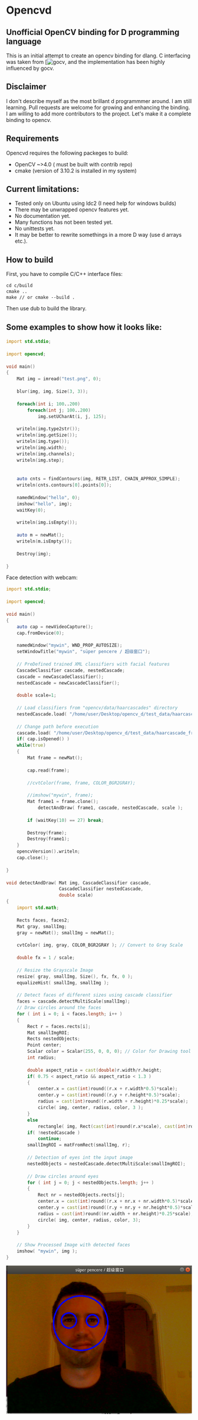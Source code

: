 # Opencvd

## Unofficial OpenCV binding for D programming language
This is an initial attempt to create an opencv binding for dlang. C interfacing
was taken from [![gocv](https://github.com/hybridgroup/gocv), and the implementation
has been highly influenced by gocv.

## Disclaimer
I don't describe myself as the most brillant d programmmer around. I am still learning.
Pull requests are welcome for growing and enhancing the binding. I am willing to add more
contributors to the project. Let's make it a complete binding to opencv.

## Requirements
Opencvd requires the following packeges to build:

* OpenCV ~>4.0 ( must be built with contrib repo)
* cmake (version of 3.10.2 is installed in my system)

## Current limitations:
- Tested only on Ubuntu using ldc2 (I need help for windows builds)
- There may be unwrapped opencv features yet.
- No documentation yet.
- Many functions has not been tested yet.
- No unittests yet.
- It may be better to rewrite somethings in a more D way (use d arrays etc.).

## How to build
First, you have to compile C/C++ interface files:
```
cd c/build
cmake ..
make // or cmake --build .
```
Then use dub to build the library.

## Some examples to show how it looks like:

```d
import std.stdio;

import opencvd;

void main()
{
	Mat img = imread("test.png", 0);

	blur(img, img, Size(3, 3));
	
	foreach(int i; 100..200)
		foreach(int j; 100..200)
			img.setUCharAt(i, j, 125);
	
	writeln(img.type2str());
	writeln(img.getSize());
	writeln(img.type());
	writeln(img.width);
	writeln(img.channels);
	writeln(img.step);


	auto cnts = findContours(img, RETR_LIST, CHAIN_APPROX_SIMPLE);
	writeln(cnts.contours[0].points[0]);

	namedWindow("hello", 0);
	imshow("hello", img);
    waitKey(0);

	writeln(img.isEmpty());

	auto m = newMat();
	writeln(m.isEmpty());
    
	Destroy(img);
	
}

```

Face detection with webcam:
```d
import std.stdio;

import opencvd;

void main()
{
    auto cap = newVideoCapture();
    cap.fromDevice(0);

    namedWindow("mywin", WND_PROP_AUTOSIZE);
    setWindowTitle("mywin", "süper pencere / 超级窗口");
    
    // PreDefined trained XML classifiers with facial features 
    CascadeClassifier cascade, nestedCascade;
    cascade = newCascadeClassifier();
    nestedCascade = newCascadeClassifier();
    
    double scale=1; 
  
    // Load classifiers from "opencv/data/haarcascades" directory  
    nestedCascade.load( "/home/user/Desktop/opencv_d/test_data/haarcascade_eye_tree_eyeglasses.xml" ) ;
    
    // Change path before execution  
    cascade.load( "/home/user/Desktop/opencv_d/test_data/haarcascade_frontalcatface.xml" ) ; 
    if( cap.isOpened() )
    while(true)
    {
        Mat frame = newMat();

        cap.read(frame);
        
        //cvtColor(frame, frame, COLOR_BGR2GRAY);
        
        //imshow("mywin", frame);
        Mat frame1 = frame.clone();
            detectAndDraw( frame1, cascade, nestedCascade, scale );
        
        if (waitKey(10) == 27) break;
        
        Destroy(frame);
        Destroy(frame1);
    }
    opencvVersion().writeln;
    cap.close();
    
}

void detectAndDraw( Mat img, CascadeClassifier cascade, 
                    CascadeClassifier nestedCascade, 
                    double scale)
{ 
    import std.math;
    
    Rects faces, faces2; 
    Mat gray, smallImg; 
    gray = newMat(); smallImg = newMat();
    
    cvtColor( img, gray, COLOR_BGR2GRAY ); // Convert to Gray Scale
    
    double fx = 1 / scale; 
  
    // Resize the Grayscale Image  
    resize( gray, smallImg, Size(), fx, fx, 0 );  
    equalizeHist( smallImg, smallImg ); 
  
    // Detect faces of different sizes using cascade classifier  
    faces = cascade.detectMultiScale(smallImg);
    // Draw circles around the faces 
    for ( int i = 0; i < faces.length; i++ ) 
    { 
        Rect r = faces.rects[i];
        Mat smallImgROI; 
        Rects nestedObjects;
        Point center; 
        Scalar color = Scalar(255, 0, 0, 0); // Color for Drawing tool 
        int radius; 
  
        double aspect_ratio = cast(double)r.width/r.height; 
        if( 0.75 < aspect_ratio && aspect_ratio < 1.3 ) 
        { 
            center.x = cast(int)round((r.x + r.width*0.5)*scale); 
            center.y = cast(int)round((r.y + r.height*0.5)*scale); 
            radius = cast(int)round((r.width + r.height)*0.25*scale); 
            circle( img, center, radius, color, 3 );
        } 
        else
            rectangle( img, Rect(cast(int)round(r.x*scale), cast(int)round(r.y*scale), 50, 50), color, 3 );
        if( !nestedCascade ) 
            continue; 
        smallImgROI = matFromRect(smallImg, r);
        
        // Detection of eyes int the input image 
        nestedObjects = nestedCascade.detectMultiScale(smallImgROI);
          
        // Draw circles around eyes 
        for ( int j = 0; j < nestedObjects.length; j++ )  
        { 
            Rect nr = nestedObjects.rects[j]; 
            center.x = cast(int)round((r.x + nr.x + nr.width*0.5)*scale); 
            center.y = cast(int)round((r.y + nr.y + nr.height*0.5)*scale); 
            radius = cast(int)round((nr.width + nr.height)*0.25*scale); 
            circle( img, center, radius, color, 3); 
        } 
    } 
  
    // Show Processed Image with detected faces 
    imshow( "mywin", img );  
}
```
![alt text](facedetectshot.png?raw=true)
